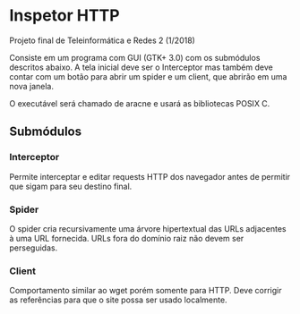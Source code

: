 # Inspetor HTTP

Projeto final de Teleinformática e Redes 2 (1/2018)

Consiste em um programa com GUI (GTK+ 3.0) com os submódulos descritos abaixo.
A tela inicial deve ser o Interceptor mas também deve contar com um botão para abrir um spider e um client, que abrirão em uma nova janela.

O executável será chamado de aracne e usará as bibliotecas POSIX C.

## Submódulos

### Interceptor

Permite interceptar e editar requests HTTP dos navegador antes de permitir que sigam para seu destino final.

### Spider

O spider cria recursivamente uma árvore hipertextual das URLs adjacentes à uma URL fornecida.
URLs fora do domínio raiz não devem ser perseguidas.

### Client

Comportamento similar ao wget porém somente para HTTP. Deve corrigir as referências para que o site possa ser usado localmente.
